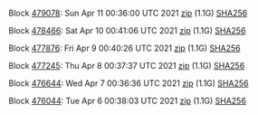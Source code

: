 Block [479078](https://testnet-insight.dashevo.org/insight/block/0000010f42e13a5f260c1971e981b74b71bc33fb223b2115b748329ea2a823ff): Sun Apr 11 00:36:00 UTC 2021 [zip](https://dash-bootstrap.ams3.digitaloceanspaces.com/testnet/2021-04-11/bootstrap.dat.zip) (1.1G) [SHA256](https://dash-bootstrap.ams3.digitaloceanspaces.com/testnet/2021-04-11/sha256.txt)

Block [478466](https://testnet-insight.dashevo.org/insight/block/0000006961cca272974faf1d96fea962cef6d8d1d06e2d359ceb9b25144a3b96): Sat Apr 10 00:41:06 UTC 2021 [zip](https://dash-bootstrap.ams3.digitaloceanspaces.com/testnet/2021-04-10/bootstrap.dat.zip) (1.1G) [SHA256](https://dash-bootstrap.ams3.digitaloceanspaces.com/testnet/2021-04-10/sha256.txt)

Block [477876](https://testnet-insight.dashevo.org/insight/block/000001ec54a3ca500e2ebba5ed178a879ade22ed9762e059d2e41412805d12ca): Fri Apr  9 00:40:26 UTC 2021 [zip](https://dash-bootstrap.ams3.digitaloceanspaces.com/testnet/2021-04-09/bootstrap.dat.zip) (1.1G) [SHA256](https://dash-bootstrap.ams3.digitaloceanspaces.com/testnet/2021-04-09/sha256.txt)

Block [477245](https://testnet-insight.dashevo.org/insight/block/00000005ed28452678f1adefbbf062d5e7ed1c6e6b421a7ccf7dc54cda7f7ac4): Thu Apr  8 00:37:37 UTC 2021 [zip](https://dash-bootstrap.ams3.digitaloceanspaces.com/testnet/2021-04-08/bootstrap.dat.zip) (1.1G) [SHA256](https://dash-bootstrap.ams3.digitaloceanspaces.com/testnet/2021-04-08/sha256.txt)

Block [476644](https://testnet-insight.dashevo.org/insight/block/000001b180db83129d03fae87678b920a3207b8d29a2a25ec945a78384a55cbf): Wed Apr  7 00:36:36 UTC 2021 [zip](https://dash-bootstrap.ams3.digitaloceanspaces.com/testnet/2021-04-07/bootstrap.dat.zip) (1.1G) [SHA256](https://dash-bootstrap.ams3.digitaloceanspaces.com/testnet/2021-04-07/sha256.txt)

Block [476044](https://testnet-insight.dashevo.org/insight/block/000001aeddf58dad1f8d6f6c4b8e06dc3d4bbd1bfcdc68faa0a812a9a31e368d): Tue Apr  6 00:38:03 UTC 2021 [zip](https://dash-bootstrap.ams3.digitaloceanspaces.com/testnet/2021-04-06/bootstrap.dat.zip) (1.1G) [SHA256](https://dash-bootstrap.ams3.digitaloceanspaces.com/testnet/2021-04-06/sha256.txt)
